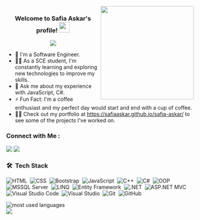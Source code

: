 
<img width="250" align="right" src="https://c.tenor.com/_DOBjnGspYAAAAAM/code-coding.gif">

<h3 align="center">
  Welcome to Safia Askar's profile!
  <img src="https://media.giphy.com/media/hvRJCLFzcasrR4ia7z/giphy.gif" width="28">
</h3>

<!-- Typing SVG by DenverCoder1 - https://github.com/DenverCoder1/readme-typing-svg -->
<p align="center">
  <a href="https://github.com/DenverCoder1/readme-typing-svg"><img src="https://readme-typing-svg.herokuapp.com/?lines=Software%20Engineer;Always%20learning%20new%20things&font=Fira%20Code&center=true&width=440&height=45&color=f75c7e&vCenter=true&size=22"></a>
</p> 

- 🏢 I'm a Software Engineer.
- 👨‍💻 As a SCE student, I'm constantly learning and exploring new technologies to improve my skills.
- 💬 Ask me about my experience with JavaScript, C#.
- ⚡ Fun Fact: I'm a coffee enthusiast and my perfect day would start and end with a cup of coffee.
- 👨‍💻 Check out my portfolio at https://safiaaskar.github.io/safia-askar/ to see some of the projects I've worked on.


### Connect with Me :

<a href="http://www.linkedin.com/in/safia-askar/" target="_blank"><img src="https://img.shields.io/badge/-Safia%20Askar-0077B5?style=for-the-badge&logo=Linkedin&logoColor=white"/></a>
<a href="https://t.me/safiaaskar" target="_blank"><img src="https://img.shields.io/badge/-Safia%20Askar-0077B5?style=for-the-badge&logo=Telegram&logoColor=white"/></a>


### 🛠 &nbsp;Tech Stack
![HTML](https://img.shields.io/badge/-HTML-05122A?style=flat&logo=html5)&nbsp;
![CSS](https://img.shields.io/badge/-CSS-05122A?style=flat&logo=css3&logoColor=1572B6)&nbsp;
![Bootstrap](https://img.shields.io/badge/-Bootstrap-05122A?style=flat&logo=bootstrap&logoColor=563D7C)&nbsp;
![JavaScript](https://img.shields.io/badge/-JavaScript-05122A?style=flat&logo=javascript)&nbsp;
![C++](https://img.shields.io/badge/-C++-05122A?style=flat&logo=c%2B%2B&logoColor=white)&nbsp;
![C#](https://img.shields.io/badge/-C%23-05122A?style=flat&logo=csharp)&nbsp;
![OOP](https://img.shields.io/badge/OOP-05122A?style=flat)&nbsp;
![MSSQL Server](https://img.shields.io/badge/-MSSQL%20Server-05122A?style=flat&logo=microsoftsqlserver)&nbsp;
![LINQ](https://img.shields.io/badge/-LINQ-05122A?style=flat&logo=dotnet)&nbsp;
![Entity Framework](https://img.shields.io/badge/-Entity%20Framework-05122A?style=flat&logo=dotnet)&nbsp;
![.NET](https://img.shields.io/badge/-.NET-05122A?style=flat&logo=dotnet)&nbsp;
![ASP.NET MVC](https://img.shields.io/badge/-ASP.NET%20MVC-05122A?style=flat&logo=dotnet)&nbsp;
![Visual Studio Code](https://img.shields.io/badge/-Visual%20Studio%20Code-05122A?)&nbsp;
![Visual Studio](https://img.shields.io/badge/-Visual%20Studio-05122A?)&nbsp;
![Git](https://img.shields.io/badge/-Git-05122A?style=flat&logo=git)&nbsp;
![GitHub](https://img.shields.io/badge/-GitHub-05122A?style=flat&logo=github)&nbsp;


<img align="left" src="https://github-readme-stats.vercel.app/api/top-langs?username=safiaaskar&show_icons=true&locale=en&layout=compact&theme=radical" alt="most used languages" />
<br>
<a href="https://komarev.com/ghpvc/?username=safiaaskar&style=for-the-badge">
    <img src="https://komarev.com/ghpvc/?username=safiaaskar&style=for-the-badge">
</a>
